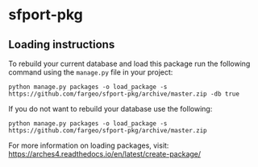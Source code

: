 # sfport-pkg

## Loading instructions
To rebuild your current database and load this package run the following command using the `manage.py` file in your project:

```
python manage.py packages -o load_package -s https://github.com/fargeo/sfport-pkg/archive/master.zip -db true
```

If you do not want to rebuild your database use the following:

```
python manage.py packages -o load_package -s https://github.com/fargeo/sfport-pkg/archive/master.zip
```

For more information on loading packages, visit: https://arches4.readthedocs.io/en/latest/create-package/
